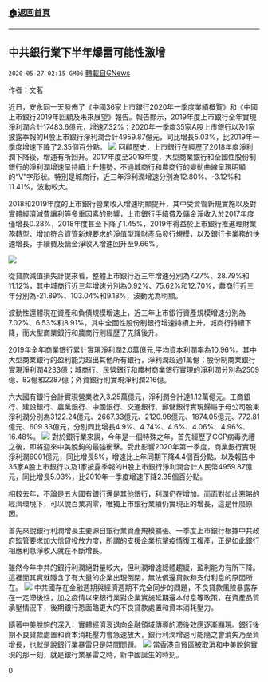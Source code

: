 ###  [:house:返回首頁](https://github.com/ourhimalayas/txt)
---

## 中共銀行業下半年爆雷可能性激增
`2020-05-27 02:15 GM06` [轉載自GNews](https://gnews.org/zh-hant/213817/)

作者：文茗

近日，安永同一天發佈了《中國36家上市銀行2020年一季度業績概覽》和《中國上市銀行2019年回顧及未來展望》報告。報告顯示，2019年度上市銀行全年實現淨利潤合計17483.6億元，增速7.32%；2020年一季度35家A股上市銀行以及1家披露季報的H股上市銀行淨利潤合計4959.87億元，同比增長5.03%，比2019年一季度增速下降了2.35個百分點。
![](https://s3.amazonaws.com/gnews-media-offload/wp-content/uploads/2020/05/27014834/1-131-42.jpg)
回顧歷史，上市銀行在經歷了2018年度淨利潤下降後，增速有所回升。2017年度至2019年度，大型商業銀行和全國性股份制銀行的淨利潤增速呈持續上升趨勢，不過城商行和農商行的變動曲線呈現明顯的“V”字形狀。特別是城商行，近三年淨利潤增速分別為12.80%、-3.12%和11.41%，波動較大。

2018和2019年度的上市銀行營業收入增速明顯提升，其中受資管新規實施以及對實體經濟減費讓利等多重因素的影響，上市銀行手續費及傭金淨收入於2017年度僅增長0.28%，2018年度甚至下降了1.45%，2019年得益於上市銀行推進理財業務轉型、增加符合資管新規要求的淨值型理財產品發行規模，以及銀行卡業務的快速增長，手續費及傭金淨收入增速回升至9.66%。

![](https://s3.amazonaws.com/gnews-media-offload/wp-content/uploads/2020/05/27015025/2-98-32.jpg)

從貸款減值損失計提來看，整體上市銀行近三年增速分別為7.27%、28.79%和11.12%，其中城商行近三年增速分別為0.92%、75.62%和12.70%，農商行近三年分別為-21.89%、103.04%和9.18%，波動尤為明顯。

波動性還體現在資產和負債規模增速上，近三年上市銀行資產規模增速分別為7.02%、6.53%和8.91%，其中全國性股份制銀行增速持續上升，城商行持續下降，而大型商業銀行和農商行則經歷了先降後升。

2019年全年商業銀行累計實現淨利潤2.0萬億元,平均資本利潤率為10.96%。其中大型商業銀行的盈利能力超出其他所有銀行，淨利潤超過1萬億；股份制商業銀行實現淨利潤4233億；城商行、民營銀行和農村商業銀行實現的淨利潤分別為2509億、82億和2287億；外資銀行則實現淨利潤216億。

六大國有銀行合計實現營業收入3.25萬億元，淨利潤合計達1.12萬億元。工商銀行、建設銀行、農業銀行、中國銀行、交通銀行、郵儲銀行實現歸屬于母公司股東淨利潤分別為3122.24億元、2667.33億元、2120.98億元、1874.05億元、772.81億元、609.33億元，分別同比增長4.9%、4.74%、4.6%、4.06%、4.96%、16.48%。
![](https://s3.amazonaws.com/gnews-media-offload/wp-content/uploads/2020/05/27015429/3-94-43.jpg)
對於銀行業來說，今年是一個特殊之年，首先經歷了CCP病毒洗禮之後，即將迎來中美脫鉤的最強衝擊。受此影響2020年第一季度，商業銀行實現淨利潤6001億元，同比增長5%，增速比上年同期下降4.4個百分點。以及報告中35家A股上市銀行以及1家披露季報的H股上市銀行淨利潤合計人民幣4959.87億元，同比增長5.03%，比2019年一季度增速下降2.35個百分點。

相較去年，不論是五大國有銀行還是其他銀行，利潤仍在增加。而面對如此惡略的經濟環境下，可以說百業凋零，唯獨上市銀行業績仍實現正的增長，這是什麼原因。

首先來說銀行利潤增長主要源自銀行業資產規模擴張。一季度上市銀行根據中共政府監管要求加大信貸投放力度，所謂的支援企業抗擊疫情復工複產，正是如此銀行相應利息淨收入就在不斷增長。

雖然今年中共的銀行利潤絕對量較大，但利潤增速總體趨緩，盈利能力有所下降。這裡面其實就隱含了有大量的企業出現倒閉，無法償還貸款和支付利息的原因所在。
![](https://s3.amazonaws.com/gnews-media-offload/wp-content/uploads/2020/05/27015523/4-31-22.jpg)
中共國存在金融週期與經濟週期不完全同步的問題，不良貸款風險暴露存在一定滯後性，加之疫情以來銀行業對企業實施延期還本付息等政策，在資產品質承壓情況下，後期銀行恐面臨更大的不良貸款處置和資本消耗壓力。

隨著中美脫鉤的深入，實體經濟衰退向金融領域傳導的滯後效應逐漸顯現。銀行後期不良貸款處置和資本消耗壓力會急速放大，銀行利潤增速可能隨之會消失乃至負增長，也就是說銀行業暴雷只是時間問題。
![](https://s3.amazonaws.com/gnews-media-offload/wp-content/uploads/2020/05/27015703/45-1-1.jpg)
當香港自貿區被取消和中美脫鉤實現的那一刻，就是銀行業暴雷之時，新中國誕生的時刻。

0
